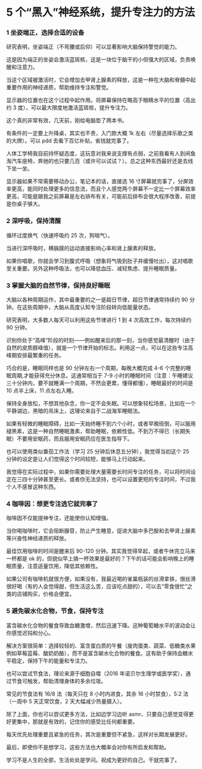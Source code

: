 # 5 个“黑入”神经系统，提升专注力的方法

### 1 坐姿端正，选择合适的设备

研究表明，坐姿端正（不弯腰或后仰）可以显著影响大脑保持警觉的能力。

这是因为端正的坐姿会激活蓝斑核，这是一块位于脑干的小但强大的区域，负责唤醒和注意力。

当这个区域被激活时，它会增加去甲肾上腺素的释放，这是一种在大脑和脊髓中起重要作用的神经递质，帮助维持专注和警觉。

显示器的位置也在这个过程中起作用。将屏幕保持在略高于眼睛水平的位置（高出约 3 度），可以最大限度地激活蓝斑核，提升专注力。

这个真的非常有效，几天前，刚给电脑垫了两本书。

有条件的一定要上升降桌，其实也不贵，入门款大概 1k 左右（尽量选择乐歌之类的大牌）。可以 pdd 去看下百亿补贴，省钱就完事了。

人体工学椅我目前持怀疑态度，这玩意对我来说支撑有点弱，之前我看有人到闲鱼淘汽车座椅，奔驰的也只要几百（或许可以试试？）。总之这种东西最好还是去线下坐一坐。

显示器如果不常需要移动办公，笔记本的话，直接选 16 寸屏幕就完事了，分屏效率更高，能同时处理更多的信息流，而且个人感觉两个屏幕不一定比一个屏幕效率更高，可能是跟我之前屏幕是左右排布有关，可能前后排布会很大程序改善，前提是你桌子够大。

### 2 深呼吸，保持清醒

循环过度换气（快速呼吸约 25 次，狗喘气）。

当进行深呼吸时，横膈膜的运动直接影响心率和肾上腺素的释放。

如果你唱歌，你就会学习到腹式呼吸（想象将气吸到肚子并缓慢吐出），这对唱歌至关重要。另外这种呼吸法，也可以降低血压、减轻焦虑、提升睡眠质量。

### 3 掌握大脑的自然节律，保持良好睡眠

大脑以各种周期运作，其中最重要的之一是超日节律，超日节律通常持续约 90 分钟。在这些周期中，大脑从高度认知专注阶段转向低能量状态。

研究表明，大多数人每天可以利用这些节律进行 1 到 4 次高效工作，每次持续约 90 分钟。

识别你处于“高峰”阶段的时刻——例如醒来后的那一刻，当你感觉最清醒时（由于自然的皮质醇峰值），就是一个节律开始的标志。利用这一点，可以在这些专注高峰期安排最繁重的任务。

巧合的是，睡眠同样也是 90 分钟左右一个周期，每晚大概完成 4-6 个完整的睡眠周期,才能获得充分休息。这通常相当于 7-9 小时的睡眠时间（注意：午睡建议三十分钟内，要不就睡满一个周期，不然会更累，懂得都懂），睡眠最好的时间是 10 点半上床，11 点左右入睡。

保持全身放松，不想其他杂念，你一定不会失眠。可以想象轻松场景，比如在一个平静湖边，黑暗的吊床上，这理论来自于二战海军睡眠法。

如果有轻微的睡眠障碍，比如一天始终睡不到六个小时，或者早晚班倒，可以服用褪黑素，这是一种自然睡眠激素，帮助睡眠，依赖性低。不到万不得已（长期失眠）不要用安眠药，而且服用安眠药应在医生指导下。

也可以使用类似番茄工作法（学习 25 分钟后休息五分钟），我觉得当初这个 25 分钟的设定是让人们觉得这个时间较短，能够马上行动起来。

我觉得在实际过程中，如果你需要处理大量需要长时间专注的任务，可以将时间设定在三四十分钟甚至更长。或者你无法坚持，也可以设置更短的专注时间，不过我个人不感冒这种东西。

### 4 咖啡因：想更专注选它就完事了

咖啡因不仅能提神专注，还能使你认知增强。

当你喝咖啡时，它会阻断腺苷，防止产生睡意，促进大脑中多巴胺和去甲肾上腺素等兴奋性神经递质的释放。

最佳饮用咖啡的时间是醒来后 90-120 分钟。其实我觉得早起，或者午休完立马来一杯都是 ok 的，但貌似早上搞一杯效果是最好的？下午的话可能会影响晚上的睡眠质量，注意适量饮用，降低其依赖性。

如果公司有咖啡机就很方便，如果没有，我最近喝的雀巢瓶装的丝滑拿铁，很丝滑很好喝（有的人会觉得甜，但生活这么苦，应该吃点甜的），可以去“零食很忙”之类的店铺购买，价格会便宜。

### 5 避免碳水化合物，节食，保持专注

富含碳水化合物的餐食导致血糖激增，然后迅速下降。这种葡萄糖水平的波动会让你感觉迟钝和分心。

解决方案很简单：选择较轻的、富含蛋白质的午餐（廋肉蛋类、蔬菜、低糖类水果例如草莓蓝莓、酸奶奶酪），而不是富含碳水化合物的餐食。这有助于保持血糖水平稳定，保持下午的能量和专注力。

也可以尝试节食法，理论来源于细胞自噬（2016 年诺贝尔生理学或医学奖），通过节食可触发，帮助清理身体的多余垃圾。

常见的节食法有 16/8 法（每天只在 8 小时内进食，其余 16 小时禁食），5:2 法（一周中 5 天正常饮食，2 天大幅减少热量摄入）。

除了上面，你也可以尝试更多方法，比如边学习边听 asmr、只要自己感觉变得更好更集中，那就是有效的，记住你的感受比任何都重要。

每天优先处理重要且紧急的任务，其次是重要但不紧急，这样对长期发展更好。

最后，即使你不是想学习，这些方法也大概率会对你有所启发和帮助。

学习不是人生的全部，生活处处是学问。祝成为更好的自己。干就完事了。